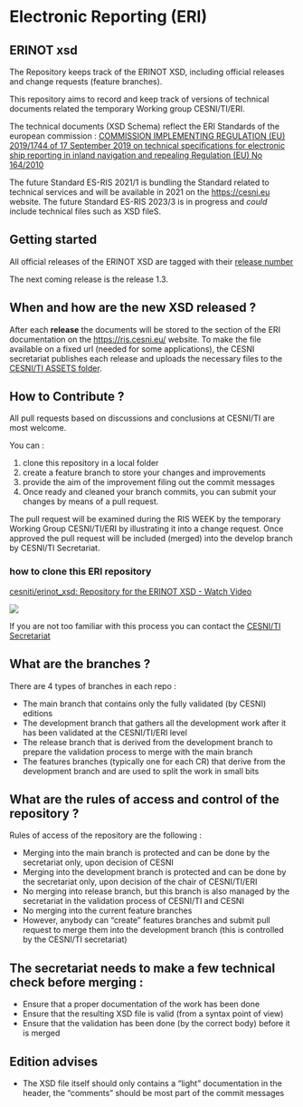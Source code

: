 # Electronic Reporting (ERI) 
## ERINOT xsd
The Repository keeps track of the ERINOT XSD, including official releases and change requests (feature branches).

This repository aims to record and keep track of versions of technical documents related the temporary Working group CESNI/TI/ERI.

The technical documents (XSD Schema) reflect the ERI Standards of the european commission : [COMMISSION IMPLEMENTING REGULATION (EU) 2019/1744 of 17 September 2019 on technical specifications for electronic ship reporting in inland navigation and repealing Regulation (EU) No 164/2010](https://eur-lex.europa.eu/legal-content/EN/TXT/HTML/?uri=CELEX:32019R1744&from=EN)

The future Standard ES-RIS 2021/1 is bundling the Standard related to technical services and will be available in 2021 on the https://cesni.eu website.
The future Standard ES-RIS 2023/3 is in progress and *could* include technical files such as XSD fileS.

## Getting started
All official releases of the ERINOT XSD are tagged with their [release number](https://github.com/cesniti/erinot_xsd/releases)

The next coming release is the release 1.3.

## When and how are the new XSD released ? 

After each **release** the documents will be stored to the section of the ERI documentation on the https://ris.cesni.eu/ website.
To make the file available on a fixed url (needed for some applications), the CESNI secretariat publishes each release and uploads the necessary files to the [CESNI/TI ASSETS folder](https//ris.cesni.eu/_assets/).

## How to Contribute ? 

All pull requests based on discussions and conclusions at CESNI/TI are most welcome.

You can : 
1. clone this repository in a local folder
2. create a feature branch to store your changes and improvements
3. provide the aim of the improvement filing out the commit messages
4. Once ready and cleaned your branch commits, you can submit your changes by means of a pull request. 

The pull request will be examined during the RIS WEEK by the temporary Working Group CESNI/TI/ERI by illustrating it into a change request.
Once approved the pull request will be included (merged) into the develop branch by CESNI/TI Secretariat.

### how to clone this ERI repository
<a href="https://www.loom.com/share/53be63c61701435591cc07608014d776">
    <p>cesniti/erinot_xsd: Repository for the ERINOT XSD - Watch Video</p>
    <img style="max-width:300px;" src="https://cdn.loom.com/sessions/thumbnails/53be63c61701435591cc07608014d776-with-play.gif">
  </a>

If you are not too familiar with this process you can contact the [CESNI/TI Secretariat](mailto:ti_cesni@cesni.eu)

## What are the branches ? 

There are 4 types of branches in each repo :
- The main branch that contains only the fully validated (by CESNI) editions
- The development branch that gathers all the development work after it has been validated at the CESNI/TI/ERI level
- The release branch that is derived from the development branch to prepare the validation process to merge with the main branch
- The features branches (typically one for each CR) that derive from the development branch and are used to split the work in small bits

## What are the rules of access and control of the repository ? 

Rules of access of the repository are the following : 
- Merging into the main branch is protected and can be done by the secretariat only, upon decision of CESNI
- Merging into the development branch is protected and can be done by the secretariat only, upon decision of the chair of CESNI/TI/ERI
- No merging into release branch, but this branch is also managed by the secretariat in the validation process of CESNI/TI and CESNI
- No merging into the current feature branches
- However, anybody can “create” features branches and submit pull request to merge them into the development branch (this is controlled by the CESNI/TI secretariat)

## The secretariat needs to make a few technical check before merging :
- Ensure that a proper documentation of the work has been done
- Ensure that the resulting XSD file is valid (from a syntax point of view)
- Ensure that the validation has been done (by the correct body) before it is merged

## Edition advises 
- The XSD file itself should only contains a “light” documentation in the header, the “comments” should be most part of the commit messages
